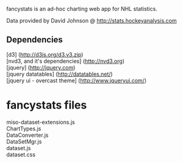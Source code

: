 fancystats is an ad-hoc charting web app for NHL statistics.

Data provided by David Johnson @ http://stats.hockeyanalysis.com

Dependencies
------------
[d3] (http://d3js.org/d3.v3.zip)  
[nvd3, and it's dependencies] (http://nvd3.org)  
[jquery] (http://jquery.com)  
[jquery datatables] (http://datatables.net/)  
[jquery ui - overcast theme] (http://www.jqueryui.com/)  


fancystats files
================

miso-dataset-extensions.js  
ChartTypes.js  
DataConverter.js  
DataSetMgr.js  
dataset.js  
dataset.css  
 

